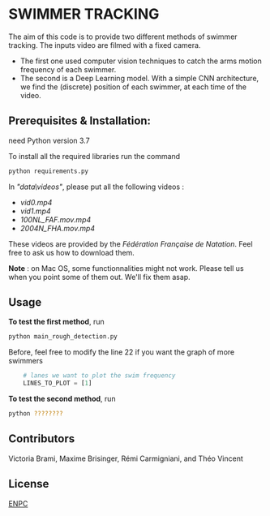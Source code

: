 # SWIMMER TRACKING

The aim of this code is to provide two different methods of swimmer tracking. The inputs video are filmed with a fixed camera.

- The first one used computer vision techniques to catch the arms motion frequency of each swimmer.
- The second is a Deep Learning model. With a simple CNN architecture, we find the (discrete) position of each swimmer, at each time of the video.


## Prerequisites & Installation:

need Python version 3.7

To install all the required libraries run the command 
				

```bash
python requirements.py
```

In *"data\videos\"*, please put all the following videos :
- *vid0.mp4*
- *vid1.mp4*
- *100NL_FAF.mov.mp4*
- *2004N_FHA.mov.mp4*

These videos are provided by the *Fédération Française de Natation*. Feel free to ask us how to download them.

**Note** : on Mac OS, some functionnalities might not work. Please tell us when you point some of them out. We'll fix them asap.
## Usage

**To test the first method**, run
```bash
python main_rough_detection.py
```
Before, feel free to modify the line 22 if you want the graph of more swimmers
```python
    # lanes we want to plot the swim frequency
    LINES_TO_PLOT = [1]
```

**To test the second method**, run
```bash
python ????????
```
## Contributors
Victoria Brami, Maxime Brisinger, Rémi Carmigniani, and Théo Vincent 



## License
[ENPC](https://www.ecoledesponts.fr/)
